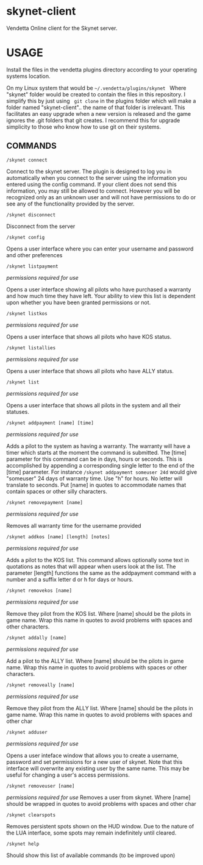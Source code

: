 # skynet-client
Vendetta Online client for the Skynet server.

# USAGE
Install the files in the vendetta plugins directory according to your operating systems location.

On my Linux system that would be ```~/.vendetta/plugins/skynet ```
Where "skynet" folder would be created to contain the files in this repository.
I simplify this by just using ``` git clone``` in the plugins folder which will make a folder named "skynet-client".. the name of that folder is irrelevant. This facilitates an easy upgrade when a new version is released and the game ignores the .git folders that git creates. I recommend this for upgrade simplicity to those who know how to use git on their systems.

## COMMANDS

```
/skynet connect
```
Connect to the skynet server. The plugin is designed to log you in automatically when you connect to the server using the information you entered using the config command. If your client does not send this information, you may still be allowed to connect. However you will be recognized only as an unknown user and will not have permissions to do or see any of the functionality provided by the server.

```
/skynet disconnect
```
Disconnect from the server

```
/skynet config
```
Opens a user interface where you can enter your username and password and other preferences

```
/skynet listpayment
```
*permissions required for use*

Opens a user interface showing all pilots who have purchased a warranty and how much time they have left. Your ability to view this list is dependent upon whether you have been granted permissions or not.

```
/skynet listkos
```
*permissions required for use*

Opens a user interface that shows all pilots who have KOS status.

```
/skynet listallies
```
*permissions required for use*

Opens a user interface that shows all pilots who have ALLY status.

```
/skynet list
```
*permissions required for use*

Opens a user interface that shows all pilots in the system and all their statuses.

```
/skynet addpayment [name] [time]
```
*permissions required for use*

Adds a pilot to the system as having a warranty. The warranty will have a timer which starts at the moment the command is submitted. The [time] parameter for this command can be in days, hours or seconds. This is accomplished by appending a corresponding single letter to the end of the [time] parameter. For instance ```/skynet addpayment someuser 24d``` would give "someuser" 24 days of warranty time. Use "h" for hours. No letter will translate to seconds. Put [name] in quotes to accommodate names that contain spaces or other silly characters.

```
/skynet removepayment [name]
```
*permissions required for use*

Removes all warranty time for the username provided

```
/skynet addkos [name] [length] [notes]
```
*permissions required for use*

Adds a pilot to the KOS list. This command allows optionally some text in quotations as notes that will appear when users look at the list. The parameter [length] functions the same as the addpayment command with a number and a suffix letter d or h for days or hours.

```
/skynet removekos [name]
```
*permissions required for use*

Remove they pilot from the KOS list. Where [name] should be the pilots in game name. Wrap this name in quotes to avoid problems with spaces and other characters.

``` 
/skynet addally [name]
```
*permissions required for use*

Add a pilot to the ALLY list. Where [name] should be the pilots in game name. Wrap this name in quotes to avoid problems with spaces or other characters.

```
/skynet removeally [name]
```
*permissions required for use*

Remove they pilot from the ALLY list. Where [name] should be the pilots in game name. Wrap this name in quotes to avoid problems with spaces and other char

```
/skynet adduser
```
*permissions required for use*

Opens a user inteface window that allows you to create a username, password and set permissions for a new user of skynet. Note that this interface will overwrite any existing user by the same name. This may be useful for changing a user's access permissions.

```
/skynet removeuser [name]
```
*permissions required for use*
Removes a user from skynet. Where [name] should be wrapped in quotes to avoid problems with spaces and other char

```
/skynet clearspots
```
Removes persistent spots shown on the HUD window. Due to the nature of the LUA interface, some spots may remain indefinitely until cleared.

```
/skynet help
```
Should show this list of available commands (to be improved upon)
